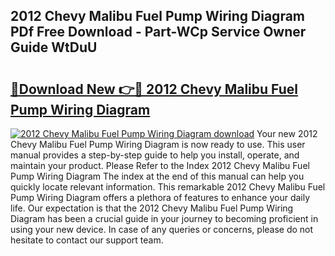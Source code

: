## 2012 Chevy Malibu Fuel Pump Wiring Diagram PDf Free Download - Part-WCp Service Owner Guide WtDuU

# <h2><a href="http://dfquzai.blite.top/?on=2012+Chevy+Malibu+Fuel+Pump+Wiring+Diagram">🔗Download New 👉🔴 2012 Chevy Malibu Fuel Pump Wiring Diagram</a></h2>

[![2012 Chevy Malibu Fuel Pump Wiring Diagram download](https://i.imgur.com/lujVjoI.png)](http://dfquzai.blite.top/?on=2012+Chevy+Malibu+Fuel+Pump+Wiring+Diagram)
Your new 2012 Chevy Malibu Fuel Pump Wiring Diagram is now ready to use. This user manual provides a step-by-step guide to help you install, operate, and maintain your product. Please Refer to the Index 2012 Chevy Malibu Fuel Pump Wiring Diagram The index at the end of this manual can help you quickly locate relevant information. This remarkable 2012 Chevy Malibu Fuel Pump Wiring Diagram offers a plethora of features to enhance your daily life. Our expectation is that the 2012 Chevy Malibu Fuel Pump Wiring Diagram has been a crucial guide in your journey to becoming proficient in using your new device. In case of any queries or concerns, please do not hesitate to contact our support team.
